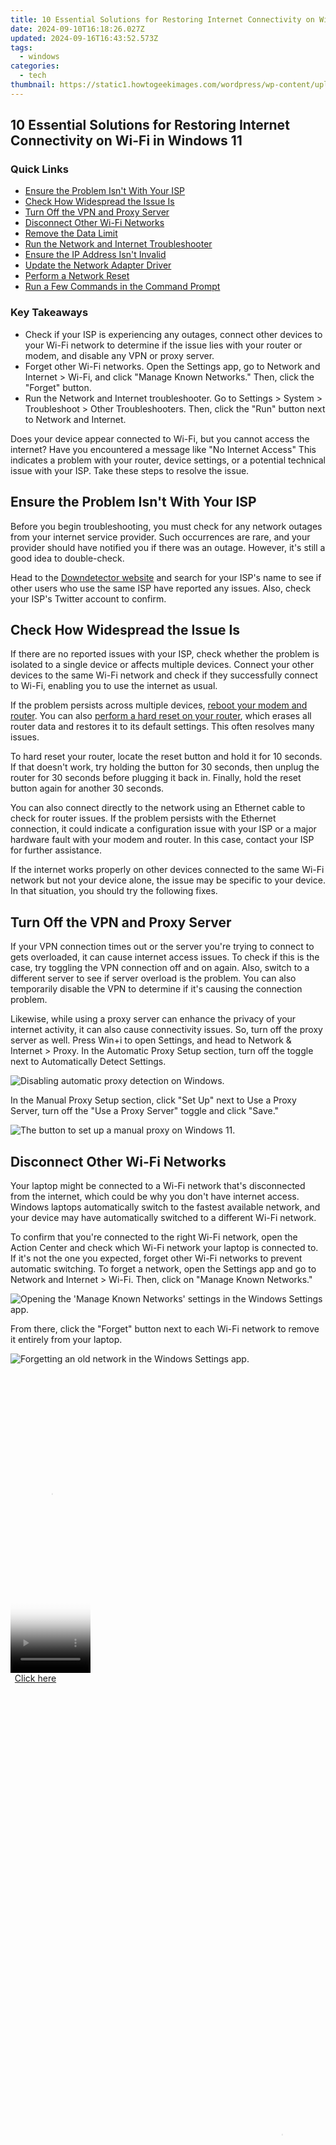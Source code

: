 ```yaml
---
title: 10 Essential Solutions for Restoring Internet Connectivity on Wi-Fi in Windows 11
date: 2024-09-10T16:18:26.027Z
updated: 2024-09-16T16:43:52.573Z
tags:
  - windows
categories:
  - tech
thumbnail: https://static1.howtogeekimages.com/wordpress/wp-content/uploads/2024/01/netgear-nighthawk-mesh-router-11.jpg
---
```


## 10 Essential Solutions for Restoring Internet Connectivity on Wi-Fi in Windows 11

### Quick Links

* [Ensure the Problem Isn't With Your ISP](https://win11.techidaily.com/addressing-package-malfunctions-in-windows-updates/)
* [Check How Widespread the Issue Is](https://hardware-tips.techidaily.com/expert-analysis-of-the-xtool-s1-the-ultimate-high-quality-diode-laser-cutting-machine-for-diy-enthusiasts/)
* [Turn Off the VPN and Proxy Server](https://tiktok-clips.techidaily.com/updated-2024-approved-uninterrupted-song-livestreaming-on-huyatv/)
* [Disconnect Other Wi-Fi Networks](https://android-location.techidaily.com/in-2024-10-free-location-spoofers-to-fake-gps-location-on-your-motorola-edge-40-pro-drfone-by-drfone-virtual/)
* [Remove the Data Limit](https://driver-error.techidaily.com/fixing-blocked-usb-installation-understanding-the-access-is-denied-message/)
* [Run the Network and Internet Troubleshooter](https://facebook-clips.techidaily.com/step-by-step-guide-to-perfectly-pair-videos-and-stories/)
* [Ensure the IP Address Isn't Invalid](https://screen-activity-recording.techidaily.com/new-in-2024-easy-windows-11-screen-capturing-package/)
* [Update the Network Adapter Driver](https://video-screen-grab.techidaily.com/updated-the-ultimate-guide-for-professional-use-of-screen-recorder-by-zd-soft/)
* [Perform a Network Reset](https://hardware-updates.techidaily.com/effortless-install-the-ultimate-step-by-step-for-updating-your-samsung-m2070-printing-drivers/)
* [Run a Few Commands in the Command Prompt](https://extra-hints.techidaily.com/2024-approved-a-pictures-worth-top-12-websites-for-exquisite-stock-photography-downloads/)

### Key Takeaways

* Check if your ISP is experiencing any outages, connect other devices to your Wi-Fi network to determine if the issue lies with your router or modem, and disable any VPN or proxy server.
* Forget other Wi-Fi networks. Open the Settings app, go to Network and Internet > Wi-Fi, and click "Manage Known Networks." Then, click the "Forget" button.
* Run the Network and Internet troubleshooter. Go to Settings > System > Troubleshoot > Other Troubleshooters. Then, click the "Run" button next to Network and Internet.

 Does your device appear connected to Wi-Fi, but you cannot access the internet? Have you encountered a message like "No Internet Access" This indicates a problem with your router, device settings, or a potential technical issue with your ISP. Take these steps to resolve the issue.

##  Ensure the Problem Isn't With Your ISP

 Before you begin troubleshooting, you must check for any network outages from your internet service provider. Such occurrences are rare, and your provider should have notified you if there was an outage. However, it's still a good idea to double-check.

 Head to the [Downdetector website](https://downdetector.com/) and search for your ISP's name to see if other users who use the same ISP have reported any issues. Also, check your ISP's Twitter account to confirm.

##  Check How Widespread the Issue Is

 If there are no reported issues with your ISP, check whether the problem is isolated to a single device or affects multiple devices. Connect your other devices to the same Wi-Fi network and check if they successfully connect to Wi-Fi, enabling you to use the internet as usual.

 If the problem persists across multiple devices, [reboot your modem and router](https://screen-mirror.techidaily.com/how-to-mirror-apple-iphone-se-to-other-iphone-drfone-by-drfone-ios/). You can also [perform a hard reset on your router](https://digital-screen-recording.techidaily.com/microcapture-video-logger-analysis-and-options-for-2024/), which erases all router data and restores it to its default settings. This often resolves many issues.

 To hard reset your router, locate the reset button and hold it for 10 seconds. If that doesn't work, try holding the button for 30 seconds, then unplug the router for 30 seconds before plugging it back in. Finally, hold the reset button again for another 30 seconds.

 You can also connect directly to the network using an Ethernet cable to check for router issues. If the problem persists with the Ethernet connection, it could indicate a configuration issue with your ISP or a major hardware fault with your modem and router. In this case, contact your ISP for further assistance.

 If the internet works properly on other devices connected to the same Wi-Fi network but not your device alone, the issue may be specific to your device. In that situation, you should try the following fixes.

##  Turn Off the VPN and Proxy Server

 If your VPN connection times out or the server you're trying to connect to gets overloaded, it can cause internet access issues. To check if this is the case, try toggling the VPN connection off and on again. Also, switch to a different server to see if server overload is the problem. You can also temporarily disable the VPN to determine if it's causing the connection problem.

 Likewise, while using a proxy server can enhance the privacy of your internet activity, it can also cause connectivity issues. So, turn off the proxy server as well. Press Win+i to open Settings, and head to Network & Internet > Proxy. In the Automatic Proxy Setup section, turn off the toggle next to Automatically Detect Settings.

![Disabling automatic proxy detection on Windows.](https://static1.howtogeekimages.com/wordpress/wp-content/uploads/2023/12/disable-automatic-proxy-windows.jpg) 

 In the Manual Proxy Setup section, click "Set Up" next to Use a Proxy Server, turn off the "Use a Proxy Server" toggle and click "Save."

![The button to set up a manual proxy on Windows 11.](https://static1.howtogeekimages.com/wordpress/wp-content/uploads/2023/12/manual-proxy-setup-windows-11.jpeg) 

##  Disconnect Other Wi-Fi Networks

 Your laptop might be connected to a Wi-Fi network that's disconnected from the internet, which could be why you don't have internet access. Windows laptops automatically switch to the fastest available network, and your device may have automatically switched to a different Wi-Fi network.

 To confirm that you're connected to the right Wi-Fi network, open the Action Center and check which Wi-Fi network your laptop is connected to. If it's not the one you expected, forget other Wi-Fi networks to prevent automatic switching. To forget a network, open the Settings app and go to Network and Internet > Wi-Fi. Then, click on "Manage Known Networks."

![Opening the 'Manage Known Networks' settings in the Windows Settings app.](https://static1.howtogeekimages.com/wordpress/wp-content/uploads/2024/01/3-5-opening-the-manage-known-networks-settings-in-the-windows-settings-app.jpg) 

 From there, click the "Forget" button next to each Wi-Fi network to remove it entirely from your laptop.

![Forgetting an old network in the Windows Settings app.](https://static1.howtogeekimages.com/wordpress/wp-content/uploads/2024/01/4-forgetting-an-old-network-in-the-windows-settings-app.jpg) 

<!-- affiliate ads begin -->
<span id="1938136">
					<video width="128" height="480" style="cursor:pointer"
           poster="//a.impactradius-go.com/display-clicktoplayimage/1938136.png"
           onclick="if(!this.playClicked){this.play();this.setAttribute('controls',true);this.playClicked=true;}">
	   <source src="//a.impactradius-go.com/display-ad/22993-1938136">
	   <img src="//a.impactradius-go.com/display-clicktoplayimage/1938136.png" style="border: none; height: 100%; width: 100%; object-fit: contain">
	</video>
	<div style="width:80px;text-align:center"><a href="javascript:window.open(decodeURIComponent('https%3A%2F%2Fhomestyler.sjv.io%2Fc%2F5597632%2F1938136%2F22993'), '_blank');void(0);">Click here</a></div>
</span>
<img height="0" width="0" src="https://imp.pxf.io/i/5597632/1938136/22993" style="position:absolute;visibility:hidden;" border="0" />
<!-- affiliate ads end -->

<!-- affiliate ads begin -->
<span id="1424533">
					<video width="864" height="1536" style="cursor:pointer"
           poster="//a.impactradius-go.com/display-clicktoplayimage/1424533.png"
           onclick="if(!this.playClicked){this.play();this.setAttribute('controls',true);this.playClicked=true;}">
	   <source src="//a.impactradius-go.com/display-ad/16446-1424533">
	   <img src="//a.impactradius-go.com/display-clicktoplayimage/1424533.png" style="border: none; height: 100%; width: 100%; object-fit: contain">
	</video>
	<div style="width:540px;text-align:center"><a href="javascript:window.open(decodeURIComponent('https%3A%2F%2Flaganoo.pxf.io%2Fc%2F5597632%2F1424533%2F16446'), '_blank');void(0);">Click here</a></div>
</span>
<img height="0" width="0" src="https://imp.pxf.io/i/5597632/1424533/16446" style="position:absolute;visibility:hidden;" border="0" />
<!-- affiliate ads end -->

##  Remove the Data Limit

[Windows allows users to restrict their data usage](https://fox-http.techidaily.com/2024-approved-clever-ways-to-neglect-edge-academy-vids/), which is especially useful if they have a limited data plan or their ISP charges them based on data usage. When this limit is reached, internet access is disabled even though the device appears to be connected to Wi-Fi. To check this, navigate to Network and Internet > Advanced Network Settings > Data Usage.

![Opening the data usage settings in the Windows Settings app.](https://static1.howtogeekimages.com/wordpress/wp-content/uploads/2024/02/opening-the-data-usage-settings-in-the-windows-settings-app.jpg) 

 To remove the set data limit, click the "Remove Limit" button and click "Remove" in the pop-up.

![Removing the data usage limit from the Windows Settings app.](https://static1.howtogeekimages.com/wordpress/wp-content/uploads/2024/02/5-removing-the-data-usage-limit-from-the-windows-settings-app.jpg) 

 Users can also set data limits on their phones (for hotspot connections) or within their router settings. Ensure that data usage is not limited there either.

##  Run the Network and Internet Troubleshooter

 Windows includes a built-in network troubleshooter that automatically detects and resolves network problems. This tool might help you fix the issue you're experiencing. To run it, right-click the Start button and open "Settings." Then, click the "System" tab and open "Troubleshoot." From there, navigate to "Other Troubleshooters."

![Running the network and internet troubleshooter in the Windows Settings app.](https://static1.howtogeekimages.com/wordpress/wp-content/uploads/2023/10/run-option.jpg) 

<!-- affiliate ads begin -->
<a href="https://bluettius.sjv.io/c/5597632/2139119/17108" target="_top" id="2139119">
  <img src="//a.impactradius-go.com/display-ad/17108-2139119" border="0" alt="https://techidaily.com" width="728" height="90"/>
</a>
<img height="0" width="0" src="https://bluettius.sjv.io/i/5597632/2139119/17108" style="position:absolute;visibility:hidden;" border="0" />
<!-- affiliate ads end -->

 Next, click the "Run" button next to Network and Internet. Windows will open the Get Help app, which will guide you through instructions to identify and fix the problem.

##  Ensure the IP Address Isn't Invalid

 If you've [manually added an IP address](https://extra-support.techidaily.com/retrospective-on-the-goofy-movie-a-comprehensive-review-for-2024/) and started experiencing issues afterward, the address might be invalid. Configure your device to automatically obtain the IP address to prevent this possibility. Open the Settings app and go to Network and Internet > Advanced Network Settings. Expand your Wi-Fi network and open "View Additional Properties."

![Opening the additional properties of a Wi-Fi network in the Windows Settings app.](https://static1.howtogeekimages.com/wordpress/wp-content/uploads/2024/02/2-opening-the-additional-properties-of-a-wi-fi-network-in-the-windows-settings-app.jpg) 

 Confirm that IP Assignment and DNS Server Assignment are set to "Automatic ([DHCP](https://android-transfer.techidaily.com/in-2024-how-to-transfer-contacts-from-realme-12-5g-to-iphone-xs11-drfone-by-drfone-transfer-from-android-transfer-from-android/))." If they are, you're good to go.

![Checking the IP assignment and DNS server assignment settings in the Windows Settings app.](https://static1.howtogeekimages.com/wordpress/wp-content/uploads/2024/02/3-checking-the-ip-assignment-and-dns-server-assignment-settings-in-the-windows-settings-app.jpg) 

 If you see a manual entry, click the "Edit" button, select "Automatic (DHCP)" from the dropdown menu, and then click "Save."

![Settings the DNS server assignment to automatic in the Windows Settings app.](https://static1.howtogeekimages.com/wordpress/wp-content/uploads/2024/02/4-settings-the-dns-server-assignment-to-automatic-in-the-windows-settings-app.jpg) 

##  Update the Network Adapter Driver

 Outdated network drivers can lead to various internet problems. To ensure outdated drivers aren't the cause of the current issue, [download and install the latest drivers available](https://bypass-frp.techidaily.com/is-gsm-flasher-adb-legit-full-review-to-bypass-your-xiaomi-redmi-13c-5g-phone-frp-lock-by-drfone-android/). Visit your device manufacturer's website and locate the latest network drivers. If the driver file is in executable format, simply run it and follow the on-screen instructions to install it.

 If the file isn't in executable format, you can manually install it via Device Manager. Right-click the Start button and select "Device Manager." Expand the "Network Adapters" category, right-click the appropriate Wi-Fi driver, and select "Update Driver."

![Updating a network adapter driver in the Device Manager on Windows.](https://static1.howtogeekimages.com/wordpress/wp-content/uploads/2024/01/3-updating-a-network-adapter-driver-in-the-device-manager-on-windows.jpg) 

<!-- affiliate ads begin -->
<a href="https://review-au.sjv.io/c/5597632/2098704/14409" target="_top" id="2098704">
  <img src="//a.impactradius-go.com/display-ad/14409-2098704" border="0" alt="https://techidaily.com" width="300" height="90"/>
</a>
<img height="0" width="0" src="https://review-au.sjv.io/i/5597632/2098704/14409" style="position:absolute;visibility:hidden;" border="0" />
<!-- affiliate ads end -->

 Next, select "Browse My Computer for Drivers," then navigate to the path where you downloaded the drivers. Follow the on-screen instructions to complete the installation process.

<!-- affiliate ads begin -->
<a href="https://appsumo.8odi.net/c/5597632/2123730/7443" target="_top" id="2123730">
  <img src="//a.impactradius-go.com/display-ad/7443-2123730" border="0" alt="https://techidaily.com" width="728" height="90"/>
</a>
<img height="0" width="0" src="https://appsumo.8odi.net/i/5597632/2123730/7443" style="position:absolute;visibility:hidden;" border="0" />
<!-- affiliate ads end -->

##  Perform a Network Reset

 If the issue persists, you can try the least favorable option: reset the network settings. This process clears all network-related information and preferences, including saved Wi-Fi networks, passwords, and VPN profiles, but it often resolves critical network problems. However, only resort to this as a last option if other fixes have failed.

 To reset network settings, open the Settings app and go to Network & Internet > Advanced Network Settings > Network Reset.

![Opening the network reset settings in the Windows Settings app.](https://static1.howtogeekimages.com/wordpress/wp-content/uploads/2024/01/7-opening-the-network-reset-settings-in-the-windows-settings-app.jpg) 

 Click "Reset Now" and confirm by clicking "Yes" in the confirmation box. Then, restart your device and set up your Wi-Fi network from scratch.

![Resetting the network settings in the Windows Settings app.](https://static1.howtogeekimages.com/wordpress/wp-content/uploads/2024/01/8-resetting-the-network-settings-in-the-windows-settings-app.jpg) 

##  Run a Few Commands in the Command Prompt

 If none of the previously mentioned solutions resolve the issue, run a few commands in Command Prompt to [flush the DNS cache](https://article-helps.techidaily.com/updated-in-2024-sightline-synopsis-study/), release and renew the IP address, and reset rules and network records. Type **cmd** in the Windows Search bar, and click on "Run as Administrator."

!['Run as Administrator' highlighted for Command Prompt in the Start Menu.](https://static1.howtogeekimages.com/wordpress/wp-content/uploads/2024/01/12-open-cmd-as-admin.jpg) 

 After that, input each of the following commands one by one and press the Enter key after adding each one:

        `netsh winsock reset  
netsh int ip reset  
ipconfig /release  
ipconfig /renew  
ipconfig /flushdns`
    
---

 If the above solutions do not resolve the issue, and you cannot establish a successful internet connection, contact your ISP representative for professional assistance.

<ins class="adsbygoogle"
     style="display:block"
     data-ad-format="autorelaxed"
     data-ad-client="ca-pub-7571918770474297"
     data-ad-slot="1223367746"></ins>

<ins class="adsbygoogle"
     style="display:block"
     data-ad-client="ca-pub-7571918770474297"
     data-ad-slot="8358498916"
     data-ad-format="auto"
     data-full-width-responsive="true"></ins>

<span class="atpl-alsoreadstyle">Also read:</span>
<div><ul>
<li><a href="https://youtube-video-recordings.techidaily.com/new-dominance-in-video-landscape-mirrorless-vs-dslr-cameras/"><u>[New] Dominance in Video Landscape Mirrorless vs DSLR Cameras</u></a></li>
<li><a href="https://fox-http.techidaily.com/updated-macbook-air-vs-pro-evaluating-the-m1-advantage/"><u>[Updated] MacBook Air Vs. Pro Evaluating the M1 Advantage</u></a></li>
<li><a href="https://win-forum.techidaily.com/diy-crossword-wizardry-with-excel-easy-techniques-to-craft-your-own-puzzles/"><u>DIY Crossword Wizardry with Excel: Easy Techniques to Craft Your Own Puzzles</u></a></li>
<li><a href="https://win-forum.techidaily.com/diy-windows-alerts-setting-up-an-easy-event-log-notification-tool/"><u>DIY Windows Alerts: Setting Up an Easy Event Log Notification Tool</u></a></li>
<li><a href="https://win-forum.techidaily.com/dual-monitor-workbook-management-in-microsoft-excel-2013/"><u>Dual Monitor Workbook Management in Microsoft Excel 2013</u></a></li>
<li><a href="https://win-forum.techidaily.com/easy-guide-transforming-apple-numbers-documents-into-microsoft-excel-format/"><u>Easy Guide: Transforming Apple Numbers Documents Into Microsoft Excel Format</u></a></li>
<li><a href="https://win-forum.techidaily.com/effective-methods-for-embedding-and-linking-excel-data-within-word-files/"><u>Effective Methods for Embedding and Linking Excel Data Within Word Files</u></a></li>
<li><a href="https://tech-haven.techidaily.com/effective-strategies-for-crafting-convincing-proposals-using-chatgpt/"><u>Effective Strategies for Crafting Convincing Proposals Using ChatGPT</u></a></li>
<li><a href="https://win-forum.techidaily.com/effective-techniques-for-shortening-content-in-microsoft-excel/"><u>Effective Techniques for Shortening Content in Microsoft Excel</u></a></li>
<li><a href="https://facebook-video-recording.techidaily.com/efficient-writing-techniques-for-impactful-ad-creation-for-2024/"><u>Efficient Writing Techniques for Impactful Ad Creation for 2024</u></a></li>
<li><a href="https://fox-that.techidaily.com/how-to-force-restart-an-iphone-and-enter-recovery-mode/"><u>How to Force Restart an iPhone and Enter Recovery Mode</u></a></li>
<li><a href="https://extra-support.techidaily.com/in-2024-meme-masters-at-your-fingertips-app/"><u>In 2024, Meme Masters at Your Fingertips (App)</u></a></li>
<li><a href="https://some-skills.techidaily.com/in-2024-the-art-of-crafting-winning-giveaway-posts-on-facebook/"><u>In 2024, The Art of Crafting Winning Giveaway Posts on Facebook</u></a></li>
<li><a href="https://extra-hints.techidaily.com/unveiling-top-criteria-for-selecting-fpv-drones-propellers/"><u>Unveiling Top Criteria for Selecting FPV Drones' Propellers</u></a></li>
</ul></div>


